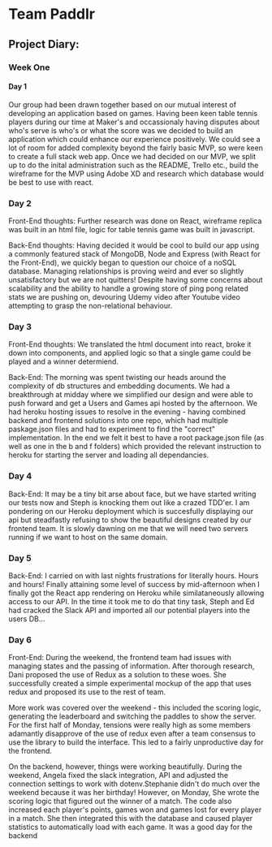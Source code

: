 Team Paddlr
=========

## Project Diary:

### Week One

#### Day 1
Our group had been drawn together based on our mutual interest of developing an application based on games. Having been keen table tennis players during our time at Maker's and occassionaly having disputes about who's serve is who's or what the score was we decided to build an application which could enhance our experience positively. We could see a lot of room for added complexity beyond the fairly basic MVP, so were keen to create a full stack web app. Once we had decided on our MVP, we split up to do the inital administration such as the README, Trello etc., build the wireframe for the MVP using Adobe XD and research which database would be best to use with react.

### Day 2
Front-End thoughts: Further research was done on React, wireframe replica was built in an html file, logic for table tennis game was built in javascript.

Back-End thoughts: Having decided it would be cool to build our app using a commonly featured stack of MongoDB, Node and Express (with React for the Front-End), we quickly began to question our choice of a noSQL database.  Managing relationships is proving weird and ever so slightly unsatisfactory but we are not quitters! Despite having some concerns about scalability and the ability to handle a growing store of ping pong related stats we are pushing on, devouring Udemy video after Youtube video attempting to grasp the non-relational behaviour.

### Day 3
Front-End thoughts: We translated the html document into react, broke it down into components, and applied logic so that a single game could be played and a winner determiend.

Back-End: The morning was spent twisting our heads around the complexity of db structures and embedding documents. We had a breakthrough at midday where we simplified our design and were able to push forward and get a Users and Games api hosted by the afternoon. We had heroku hosting issues to resolve in the evening - having combined backend and frontend solutions into one repo, which had multiple paskage.json files and had to experiment to find the "correct" implementation. In the end we felt it best to have a root package.json file (as well as one in the b and f folders) which provided the relevant instruction to heroku for starting the server and loading all dependancies.

### Day 4
Back-End: It may be a tiny bit arse about face, but we have started writing our tests now and Steph is knocking them out like a crazed TDD'er. 
I am pondering on our Heroku deployment which is succesfully displaying our api but steadfastly refusing to show the beautiful designs created by our frontend team. It is slowly dawning on me that we will need two servers running if we want to host on the same domain.

### Day 5
Back-End: I carried on with last nights frustrations for literally hours. Hours and hours! Finally attaining some level of success by mid-afternoon when I finally got the React app rendering on Heroku while similataneously allowing access to our API. In the time it took me to do that tiny task, Steph and Ed had cracked the Slack API and imported all our potential players into the users DB...

### Day 6

Front-End: During the weekend, the frontend team had issues with managing states and the passing of information. After thorough research, Dani proposed the use of Redux as a solution to these woes. She successfully created a simple experimental mockup of the app that uses redux and proposed its use to the rest of team.

More work was covered over the weekend - this included the scoring logic, generating the leaderboard and switching the paddles to show the server. For the first half of Monday, tensions were really high as some members adamantly disapprove of the use of redux even after a team consensus to use the library to build the interface. This led to a fairly unproductive day for the frontend.

On the backend, however, things were working beautifully. During the weekend, Angela fixed the slack integration, API and adjusted the connection settings to work with dotenv.Stephanie didn't do much over the weekend because it was her birthday! However, on Monday, She wrote the scoring logic that figured out the winner of a match. The code also increased each player's points, games won and games lost for every player in a match. She then integrated this with the database and caused player statistics to automatically load with each game. It was a good day for the backend
